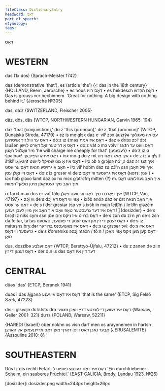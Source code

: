 ```yaml
---
fileClass: DictionaryEntry
headword: דאָס
part_of_speech: 
etymology: 
tags: 
---
```

דאָס

WESTERN
========

das (1x dos) {Sprach-Meister 1742}

das (demonstrative 'that'), es (article 'the') {< das in the 18th century} {HOLLAND, Beem, Jerosche}
	•	es hous דאָס הויז
	•	es hekdesch דאָס הקדש
	•	Das is grouss vor bechinnem.  'Great for nothing. A big design with nothing behind it.' {Jerosche №305}

das, daːz {SWITZERLAND, Fleischer 2005}

dåz, dōs, dås {WTCP, NORTHWESTERN HUNGARIAN, Garvin 1965: 104}

daz 'that (conjunction),' doˑz 'this (pronoun),' deˑz 'that (pronoun)' {WTCP, Dunajská Streda, 47179}
	•	ɛz is meˑglɔx daz eˑ vilʲ zɔx áuzrỳə עס איז מעגלעך דאָס ער וויל זיך אויסרוען
	•	dóːz ɩz ɛ́məs דאָס איז אמת
	•	daz ə drɩtα zɔlʲ dɔt laušən דאָס אַ דריטער זאָל דאָרט לוישן
	•	doːz vát ɔ mɔ vɔ́lvlʲ raːtn דאָס וועט ער מיר וואָלוול ראַטן 'he will charge me cheaply for that' {רעכענען}
	•	doˑz iz ø špajbəx! דאָס איז אַ שפּײַבעך
	•	iɔx moˑg doˑz nɩt איך מאָג דאָס ניט
	•	deːz iz ə gʲyˑt štiklʲ lⲁjvant דאָס איז אַ גוט שטיקל לײַוונט
	•	iᵊx ɔb ə grɔjsə nóˑ˰ə daz ər ɛst איך האָב אַ גרויסע הנאה דאָס ער עסט
	•	iᵊx vilʲ hob͡m daz zø zɔ́lʲn ɛsn איך וויל האָבן דאָס זיי זאָלן עסן
	•	doˑz iz grɛsər vi deˑz דאָס איז גרעסער ווי דאָס {ɴᴏᴛᴇ: יענץ}
	•	iəx hɔb gʲəxoˑləmt daz ɔx hɔ mɔx gʲətrɔfɱ mitten {?} m. איך האָב געחלומט דאָס איך האָב מיך געטראָפֿן מיטן מלאך־המוות

ɩx farxt məx dos er vat faln̩ איך פֿאָרכט מיך דאָס ער וועט פֿאַלן {WTCP, Vác, 47197}
	•	zɔj vɩ deˑs dɔj אַזוי ווי דאָס דאָ
	•	ixɔ́b ənóə daz ər ɛ́st איך האָב הנאה דאָס ער עסט 
	•	deˑs i dɔr grɛstər tɔp voˑs ixɔ́b in majn lejb͡m̩ / leˑb͡m gʲəzéˑn דאָס איז דער גרעסטער טאָפּ וואָס איך האָב אין מײַן לעבן געזען
![]{dosizder}
	•	deˑs brɔjt iz niks cym ɛsn דאָס ברויט איז ניקס צום עסן
	•	deˑs zən də ziˑn yn deˑs zɛn də feˑtər, taˑtəs דאָס זענען די זין און דאָס זענען די פֿעטער, טאַטעס
	•	deˑs ɩz mátəsns bryːdər דאָס איז מאַטעסנס ברודער
	•	deːs ɩz grɛsər ɔviː doːs דאָס איז גרעסער ווי דאָס
	•	deˑs kʲɛmənɩks əzɔj maxn / tõːn דאָס קען מען ניקס אַזוי מאַכן / טאָן

dus, dozɛ́ɫbə דאָס זעלבע {WTCP, Berettyó-Újfalu, 47212}
	•	duˑz zanən də ziːn דאָס זענען די זין
	•	dər dɩn ɩs das דער דין איז דאָס 

CENTRAL
========

dūəs 'das' {ETCP, Beranek 1941}

duəs i dəs ájgənə דאָס איז דאָס אייגענע 'that is the same' {ETCP, Sîg Felső Szek, 47223}

dᵻs-i giɛvɛjn dɛ lɛtstɛ draː vɔxn דאָס איז געווען די לעצטע דרײַ וואָכן {Warsaw, Geller 2001: 321}
duˑɩs {POLAND, Warsaw, 52211}

{HAREDI (Israel)}
ober nokhn os visn darf men os araynnemen in hartsn אָבער נאָכן דאָס וויסן דאַרף מען דאָס אַרײַננעמען אין האַרצן {JERUSALEMITE} {Assouline 2010: 8}

SOUTHEASTERN
==============

Dûs iz dis rechti Fefarl. דאָס איז דאָס רעכטע פֿעפֿערל 'Ein durchtriebener Schelm, ein sauberes Früchtei.' {EAST GALICIA, Brody, Landau 1923, №26}

[dosizder]: dosizder.png width=243px height=26px